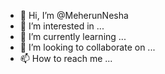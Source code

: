 - 👋 Hi, I’m @MeherunNesha
- 👀 I’m interested in ...
- 🌱 I’m currently learning ...
- 💞️ I’m looking to collaborate on ...
- 📫 How to reach me ...

<!---
MeherunNesha/MeherunNesha is a ✨ special ✨ repository because its `README.md` (this file) appears on your GitHub profile.
You can click the Preview link to take a look at your changes.
--->
